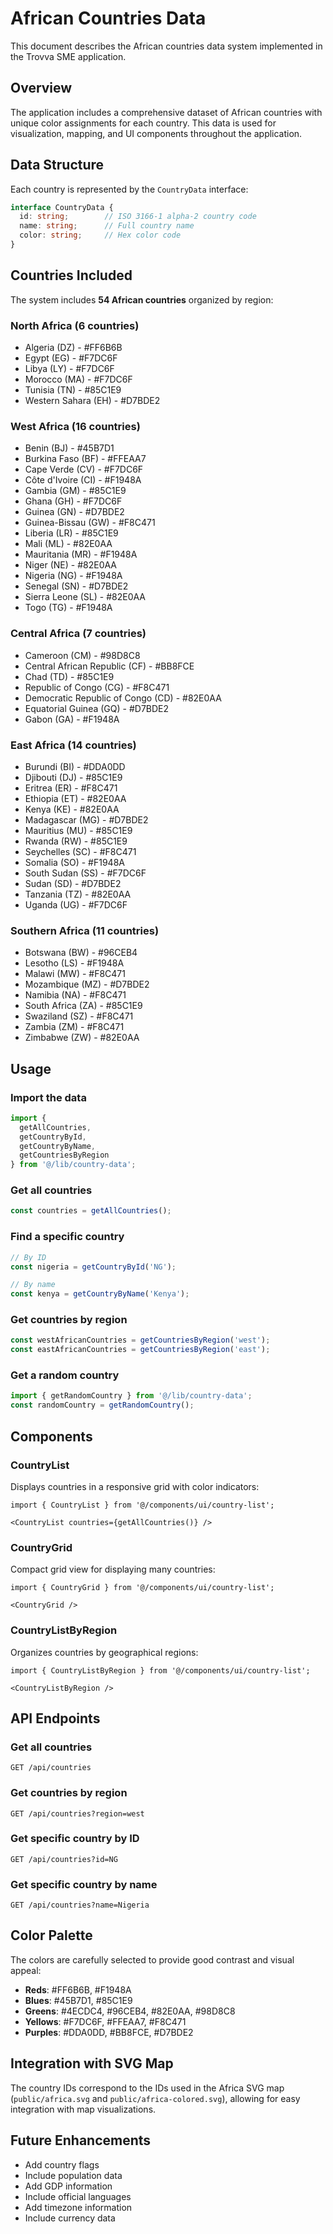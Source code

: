 # African Countries Data

This document describes the African countries data system implemented in the Trovva SME application.

## Overview

The application includes a comprehensive dataset of African countries with unique color assignments for each country. This data is used for visualization, mapping, and UI components throughout the application.

## Data Structure

Each country is represented by the `CountryData` interface:

```typescript
interface CountryData {
  id: string;        // ISO 3166-1 alpha-2 country code
  name: string;      // Full country name
  color: string;     // Hex color code
}
```

## Countries Included

The system includes **54 African countries** organized by region:

### North Africa (6 countries)
- Algeria (DZ) - #FF6B6B
- Egypt (EG) - #F7DC6F
- Libya (LY) - #F7DC6F
- Morocco (MA) - #F7DC6F
- Tunisia (TN) - #85C1E9
- Western Sahara (EH) - #D7BDE2

### West Africa (16 countries)
- Benin (BJ) - #45B7D1
- Burkina Faso (BF) - #FFEAA7
- Cape Verde (CV) - #F7DC6F
- Côte d'Ivoire (CI) - #F1948A
- Gambia (GM) - #85C1E9
- Ghana (GH) - #F7DC6F
- Guinea (GN) - #D7BDE2
- Guinea-Bissau (GW) - #F8C471
- Liberia (LR) - #85C1E9
- Mali (ML) - #82E0AA
- Mauritania (MR) - #F1948A
- Niger (NE) - #82E0AA
- Nigeria (NG) - #F1948A
- Senegal (SN) - #D7BDE2
- Sierra Leone (SL) - #82E0AA
- Togo (TG) - #F1948A

### Central Africa (7 countries)
- Cameroon (CM) - #98D8C8
- Central African Republic (CF) - #BB8FCE
- Chad (TD) - #85C1E9
- Republic of Congo (CG) - #F8C471
- Democratic Republic of Congo (CD) - #82E0AA
- Equatorial Guinea (GQ) - #D7BDE2
- Gabon (GA) - #F1948A

### East Africa (14 countries)
- Burundi (BI) - #DDA0DD
- Djibouti (DJ) - #85C1E9
- Eritrea (ER) - #F8C471
- Ethiopia (ET) - #82E0AA
- Kenya (KE) - #82E0AA
- Madagascar (MG) - #D7BDE2
- Mauritius (MU) - #85C1E9
- Rwanda (RW) - #85C1E9
- Seychelles (SC) - #F8C471
- Somalia (SO) - #F1948A
- South Sudan (SS) - #F7DC6F
- Sudan (SD) - #D7BDE2
- Tanzania (TZ) - #82E0AA
- Uganda (UG) - #F7DC6F

### Southern Africa (11 countries)
- Botswana (BW) - #96CEB4
- Lesotho (LS) - #F1948A
- Malawi (MW) - #F8C471
- Mozambique (MZ) - #D7BDE2
- Namibia (NA) - #F8C471
- South Africa (ZA) - #85C1E9
- Swaziland (SZ) - #F8C471
- Zambia (ZM) - #F8C471
- Zimbabwe (ZW) - #82E0AA

## Usage

### Import the data

```typescript
import { 
  getAllCountries, 
  getCountryById, 
  getCountryByName,
  getCountriesByRegion 
} from '@/lib/country-data';
```

### Get all countries

```typescript
const countries = getAllCountries();
```

### Find a specific country

```typescript
// By ID
const nigeria = getCountryById('NG');

// By name
const kenya = getCountryByName('Kenya');
```

### Get countries by region

```typescript
const westAfricanCountries = getCountriesByRegion('west');
const eastAfricanCountries = getCountriesByRegion('east');
```

### Get a random country

```typescript
import { getRandomCountry } from '@/lib/country-data';
const randomCountry = getRandomCountry();
```

## Components

### CountryList

Displays countries in a responsive grid with color indicators:

```tsx
import { CountryList } from '@/components/ui/country-list';

<CountryList countries={getAllCountries()} />
```

### CountryGrid

Compact grid view for displaying many countries:

```tsx
import { CountryGrid } from '@/components/ui/country-list';

<CountryGrid />
```

### CountryListByRegion

Organizes countries by geographical regions:

```tsx
import { CountryListByRegion } from '@/components/ui/country-list';

<CountryListByRegion />
```

## API Endpoints

### Get all countries
```
GET /api/countries
```

### Get countries by region
```
GET /api/countries?region=west
```

### Get specific country by ID
```
GET /api/countries?id=NG
```

### Get specific country by name
```
GET /api/countries?name=Nigeria
```

## Color Palette

The colors are carefully selected to provide good contrast and visual appeal:

- **Reds**: #FF6B6B, #F1948A
- **Blues**: #45B7D1, #85C1E9
- **Greens**: #4ECDC4, #96CEB4, #82E0AA, #98D8C8
- **Yellows**: #F7DC6F, #FFEAA7, #F8C471
- **Purples**: #DDA0DD, #BB8FCE, #D7BDE2

## Integration with SVG Map

The country IDs correspond to the IDs used in the Africa SVG map (`public/africa.svg` and `public/africa-colored.svg`), allowing for easy integration with map visualizations.

## Future Enhancements

- Add country flags
- Include population data
- Add GDP information
- Include official languages
- Add timezone information
- Include currency data 